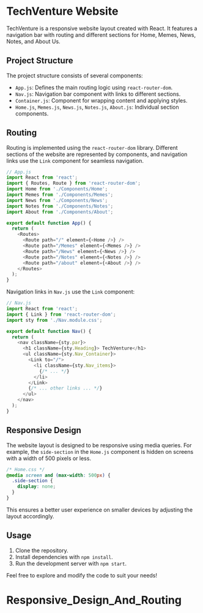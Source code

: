 
# TechVenture Website

TechVenture is a responsive website layout created with React. It features a navigation bar with routing and different sections for Home, Memes, News, Notes, and About Us.

## Project Structure

The project structure consists of several components:

- `App.js`: Defines the main routing logic using `react-router-dom`.
- `Nav.js`: Navigation bar component with links to different sections.
- `Container.js`: Component for wrapping content and applying styles.
- `Home.js`, `Memes.js`, `News.js`, `Notes.js`, `About.js`: Individual section components.

## Routing

Routing is implemented using the `react-router-dom` library. Different sections of the website are represented by components, and navigation links use the `Link` component for seamless navigation.

```javascript
// App.js
import React from 'react';
import { Routes, Route } from 'react-router-dom';
import Home from './Components/Home';
import Memes from './Components/Memes';
import News from './Components/News';
import Notes from './Components/Notes';
import About from './Components/About';

export default function App() {
  return (
    <Routes>
      <Route path="/" element={<Home />} />
      <Route path="/Memes" element={<Memes />} />
      <Route path="/News" element={<News />} />
      <Route path="/Notes" element={<Notes />} />
      <Route path="/about" element={<About />} />
    </Routes>
  );
}
```

Navigation links in `Nav.js` use the `Link` component:

```javascript
// Nav.js
import React from 'react';
import { Link } from 'react-router-dom';
import sty from './Nav.module.css';

export default function Nav() {
  return (
    <nav className={sty.par}>
      <h1 className={sty.Heading}> TechVenture</h1>
      <ul className={sty.Nav_Container}>
        <Link to="/">
          <li className={sty.Nav_items}>
            {/* ... */}
          </li>
        </Link>
        {/* ... other links ... */}
      </ul>
    </nav>
  );
}
```

## Responsive Design

The website layout is designed to be responsive using media queries. For example, the `side-section` in the `Home.js` component is hidden on screens with a width of 500 pixels or less.

```css
/* Home.css */
@media screen and (max-width: 500px) {
  .side-section {
    display: none;
  }
}
```

This ensures a better user experience on smaller devices by adjusting the layout accordingly.

## Usage

1. Clone the repository.
2. Install dependencies with `npm install`.
3. Run the development server with `npm start`.

Feel free to explore and modify the code to suit your needs!
# Responsive_Design_And_Routing
